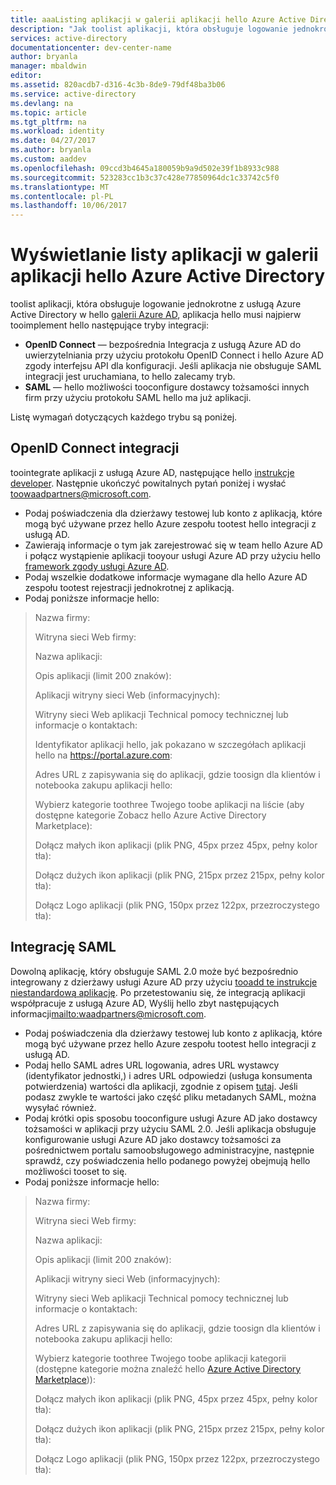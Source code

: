 ```yaml
---
title: aaaListing aplikacji w galerii aplikacji hello Azure Active Directory
description: "Jak toolist aplikacji, która obsługuje logowanie jednokrotne w hello galerii Azure Active Directory | Microsoft Azure"
services: active-directory
documentationcenter: dev-center-name
author: bryanla
manager: mbaldwin
editor: 
ms.assetid: 820acdb7-d316-4c3b-8de9-79df48ba3b06
ms.service: active-directory
ms.devlang: na
ms.topic: article
ms.tgt_pltfrm: na
ms.workload: identity
ms.date: 04/27/2017
ms.author: bryanla
ms.custom: aaddev
ms.openlocfilehash: 09ccd3b4645a180059b9a9d502e39f1b8933c988
ms.sourcegitcommit: 523283cc1b3c37c428e77850964dc1c33742c5f0
ms.translationtype: MT
ms.contentlocale: pl-PL
ms.lasthandoff: 10/06/2017
---
```

# <a name="listing-your-application-in-hello-azure-active-directory-application-gallery"></a>Wyświetlanie listy aplikacji w galerii aplikacji hello Azure Active Directory
toolist aplikacji, która obsługuje logowanie jednokrotne z usługą Azure Active Directory w hello [galerii Azure AD](https://azure.microsoft.com/marketplace/active-directory/all/), aplikacja hello musi najpierw tooimplement hello następujące tryby integracji:

* **OpenID Connect** — bezpośrednia Integracja z usługą Azure AD do uwierzytelniania przy użyciu protokołu OpenID Connect i hello Azure AD zgody interfejsu API dla konfiguracji. Jeśli aplikacja nie obsługuje SAML integracji jest uruchamiana, to hello zalecamy tryb.
* **SAML** — hello możliwości tooconfigure dostawcy tożsamości innych firm przy użyciu protokołu SAML hello ma już aplikacji.

Listę wymagań dotyczących każdego trybu są poniżej.

## <a name="openid-connect-integration"></a>OpenID Connect integracji
toointegrate aplikacji z usługą Azure AD, następujące hello [instrukcje developer](active-directory-authentication-scenarios.md). Następnie ukończyć powitalnych pytań poniżej i wysłać toowaadpartners@microsoft.com.

* Podaj poświadczenia dla dzierżawy testowej lub konto z aplikacją, które mogą być używane przez hello Azure zespołu tootest hello integracji z usługą AD.  
* Zawierają informacje o tym jak zarejestrować się w team hello Azure AD i połącz wystąpienie aplikacji tooyour usługi Azure AD przy użyciu hello [framework zgody usługi Azure AD](active-directory-integrating-applications.md#overview-of-the-consent-framework). 
* Podaj wszelkie dodatkowe informacje wymagane dla hello Azure AD zespołu tootest rejestracji jednokrotnej z aplikacją. 
* Podaj poniższe informacje hello:

> Nazwa firmy:
> 
> Witryna sieci Web firmy:
> 
> Nazwa aplikacji:
> 
> Opis aplikacji (limit 200 znaków):
> 
> Aplikacji witryny sieci Web (informacyjnych):
> 
> Witryny sieci Web aplikacji Technical pomocy technicznej lub informacje o kontaktach:
> 
> Identyfikator aplikacji hello, jak pokazano w szczegółach aplikacji hello na https://portal.azure.com:
> 
> Adres URL z zapisywania się do aplikacji, gdzie toosign dla klientów i notebooka zakupu aplikacji hello:
> 
> Wybierz kategorie toothree Twojego toobe aplikacji na liście (aby dostępne kategorie Zobacz hello Azure Active Directory Marketplace):
> 
> Dołącz małych ikon aplikacji (plik PNG, 45px przez 45px, pełny kolor tła):
> 
> Dołącz dużych ikon aplikacji (plik PNG, 215px przez 215px, pełny kolor tła):
> 
> Dołącz Logo aplikacji (plik PNG, 150px przez 122px, przezroczystego tła):
> 
> 

## <a name="saml-integration"></a>Integrację SAML
Dowolną aplikację, który obsługuje SAML 2.0 może być bezpośrednio integrowany z dzierżawy usługi Azure AD przy użyciu [tooadd te instrukcje niestandardową aplikację](../active-directory-saas-custom-apps.md). Po przetestowaniu się, że integracją aplikacji współpracuje z usługą Azure AD, Wyślij hello zbyt następujących informacji<mailto:waadpartners@microsoft.com>.

* Podaj poświadczenia dla dzierżawy testowej lub konto z aplikacją, które mogą być używane przez hello Azure zespołu tootest hello integracji z usługą AD.  
* Podaj hello SAML adres URL logowania, adres URL wystawcy (identyfikator jednostki,) i adres URL odpowiedzi (usługa konsumenta potwierdzenia) wartości dla aplikacji, zgodnie z opisem [tutaj](../active-directory-saas-custom-apps.md). Jeśli podasz zwykle te wartości jako część pliku metadanych SAML, można wysyłać również.
* Podaj krótki opis sposobu tooconfigure usługi Azure AD jako dostawcy tożsamości w aplikacji przy użyciu SAML 2.0. Jeśli aplikacja obsługuje konfigurowanie usługi Azure AD jako dostawcy tożsamości za pośrednictwem portalu samoobsługowego administracyjne, następnie sprawdź, czy poświadczenia hello podanego powyżej obejmują hello możliwości tooset to się.
* Podaj poniższe informacje hello:

> Nazwa firmy:
> 
> Witryna sieci Web firmy:
> 
> Nazwa aplikacji:
> 
> Opis aplikacji (limit 200 znaków):
> 
> Aplikacji witryny sieci Web (informacyjnych):
> 
> Witryny sieci Web aplikacji Technical pomocy technicznej lub informacje o kontaktach:
> 
> Adres URL z zapisywania się do aplikacji, gdzie toosign dla klientów i notebooka zakupu aplikacji hello:
> 
> Wybierz kategorie toothree Twojego toobe aplikacji kategorii (dostępne kategorie można znaleźć hello [Azure Active Directory Marketplace](https://azure.microsoft.com/marketplace/active-directory/))):
> 
> Dołącz małych ikon aplikacji (plik PNG, 45px przez 45px, pełny kolor tła):
> 
> Dołącz dużych ikon aplikacji (plik PNG, 215px przez 215px, pełny kolor tła):
> 
> Dołącz Logo aplikacji (plik PNG, 150px przez 122px, przezroczystego tła):
> 
> 

